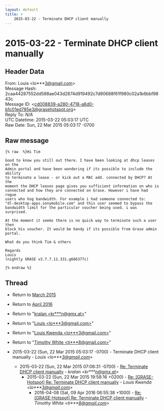 ```yaml
---
layout: default
title: >
    2015-03-22 - Terminate DHCP client manually
---
```


# 2015-03-22 - Terminate DHCP client manually

## Header Data

From: Louis \<lo***3@gmail.com\><br>
Message Hash: 2caa44287552dd588ae043d2874d919492c7d90688f61f980c02a1b6bbf9843c<br>
Message ID: \<cd008839-a280-4718-a6d0-b1c01ed785e3@grasehotspot.org\><br>
Reply To: _N/A_<br>
UTC Datetime: 2015-03-22 05:03:17 UTC<br>
Raw Date: Sun, 22 Mar 2015 05:03:17 -0700<br>

## Raw message

```
{% raw  %}Hi Tim 

Good to know you still out there. I have been looking at dhcp leases on the 
Admin portal and have been wondering if its possible to include the ability 
to terminate a lease - or kick out a MAC add. connected by DHCP? At the 
moment the DHCP leases page gives you sufficient information on who is 
connected and how they are connected on Grase. However i have had rogue 
users who hog bandwidth. For example i had someone connected to:
"dl-desktop-apps.sonymobile.com" and this user seemed to bypass the 
bandwidth limit for the particular voucher being used. i was surprised.

At the moment it seems there is no quick way to terminate such a user then 
block his voucher. It would be handy if its possible from Grase admin 
portal.

What do you think Tim & others

Regards
Louis
(nightly GRASE v3.7.7.11.331.g666377c)

{% endraw %}
```

## Thread

+ Return to [March 2015](/archive/2015/03)
+ Return to [April 2016](/archive/2016/04)

+ Return to "[kralan <kr***n<span>@</span>gmx.at>](/authors/kr___n_at_gmx_at)"
+ Return to "[Louis <lo***3<span>@</span>gmail.com>](/authors/lo___3_at_gmail_com)"
+ Return to "[Louis Kwenda <lo***3<span>@</span>gmail.com>](/authors/lo___3_at_gmail_com)"
+ Return to "[Timothy White <ti***8<span>@</span>gmail.com>](/authors/ti___8_at_gmail_com)"

+ 2015-03-22 (Sun, 22 Mar 2015 05:03:17 -0700) - Terminate DHCP client manually - _Louis \<lo***3@gmail.com\>_
  + 2015-03-22 (Sun, 22 Mar 2015 07:06:31 -0700) - [Re: Terminate DHCP client manually](/archive/2015/03/c6cc80a83b457652a3f5f6dc91e930e5be95b0040a618ef5574eec378ad7b3c5) - _kralan \<kr***n@gmx.at\>_
    + 2015-03-22 (Sun, 22 Mar 2015 19:58:16 +0200) - [Re: [GRASE-Hotspot] Re: Terminate DHCP client manually](/archive/2015/03/9a4fdeeef20fc03b62df18c93ffbd497cfb5e0969e4f74811996ce4c32a23fd5) - _Louis Kwenda \<lo***3@gmail.com\>_
      + 2016-04-08 (Sat, 09 Apr 2016 06:55:38 +1000) - [Re: [GRASE-Hotspot] Re: Terminate DHCP client manually](/archive/2016/04/a534261e825884322d0dc3e23e56a362d076109932169a9a9b0f707531f31d0e) - _Timothy White \<ti***8@gmail.com\>_

